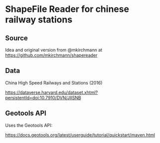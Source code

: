 # ShapeFile Reader for chinese railway stations

## Source

Idea and original version from @mkirchmann at https://github.com/mkirchmann/shapereader

## Data

China High Speed Railways and Stations (2016)

https://dataverse.harvard.edu/dataset.xhtml?persistentId=doi:10.7910/DVN/JIISNB

## Geotools API

Uses the Geotools API:

https://docs.geotools.org/latest/userguide/tutorial/quickstart/maven.html